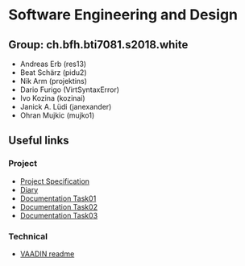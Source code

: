 # Software Engineering and Design

## Group: ch.bfh.bti7081.s2018.white
* Andreas Erb (res13)
* Beat Schärz (pidu2)
* Nik Arm (projektins)
* Dario Furigo (VirtSyntaxError)
* Ivo Kozina (kozinai)
* Janick A. Lüdi (janexander)
* Ohran Mujkic (mujko1)

## Useful links

### Project
* [Project Specification](https://github.com/res13/ch.bfh.bti7081.s2018.white/blob/master/doc/project.md)
* [Diary](https://github.com/res13/ch.bfh.bti7081.s2018.white/blob/master/doc/diary.md)
* [Documentation Task01](https://github.com/res13/ch.bfh.bti7081.s2018.white/blob/master/doc/task01/PMS%20Documentation%20group%20white.pdf)
* [Documentation Task02](https://github.com/res13/ch.bfh.bti7081.s2018.white/blob/master/doc/task02/PMS_task02_white.pdf)
* [Documentation Task03](https://github.com/res13/ch.bfh.bti7081.s2018.white/blob/master/doc/task03/PMS_task03_white.pdf)

### Technical
* [VAADIN readme](https://github.com/res13/ch.bfh.bti7081.s2018.white/blob/master/VAADIN_README.md)

